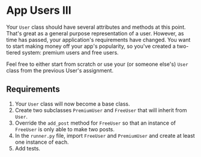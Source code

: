 # App Users III
Your `User` class should have several attributes and methods at this point.  That's great as a general purpose representation of a user.  However, as time has passed, your application's requirements have changed.  You want to start making money off your app's popularity, so you've created a two-tiered system: premium users and free users.

Feel free to either start from scratch or use your (or someone else's) `User` class from the previous User's assignment.

## Requirements
1. Your `User` class will now become a base class.
2. Create two subclasses `PremiumUser` and `FreeUser` that will inherit from `User`.
3. Override the `add_post` method for `FreeUser` so that an instance of `FreeUser` is only able to make two posts.
4. In the `runner.py` file, import `FreeUser` and `PremiumUser` and create at least one instance of each.
5. Add tests.